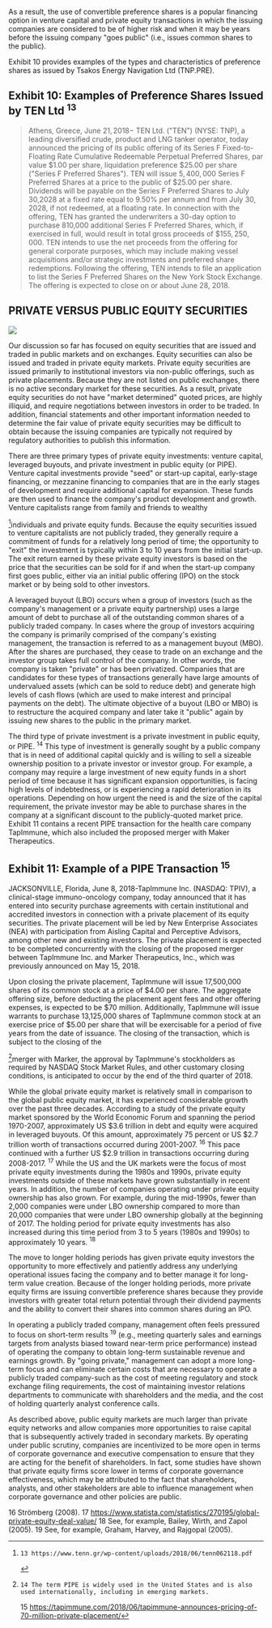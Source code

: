 As a result, the use of convertible preference shares is a popular financing option in venture capital and private equity transactions in which the issuing companies are considered to be of higher risk and when it may be years before the issuing company "goes public" (i.e., issues common shares to the public).

Exhibit 10 provides examples of the types and characteristics of preference shares as issued by Tsakos Energy Navigation Ltd (TNP.PRE).

## Exhibit 10: Examples of Preference Shares Issued by TEN Ltd ${ }^{13}$

> Athens, Greece, June $21,2018-$ TEN Ltd. ("TEN") (NYSE: TNP), a leading diversified crude, product and LNG tanker operator, today announced the pricing of its public offering of its Series F Fixed-to-Floating Rate Cumulative Redeemable Perpetual Preferred Shares, par value $\$ 1.00$ per share, liquidation preference $\$ 25.00$ per share ("Series F Preferred Shares"). TEN will issue $5,400,000$ Series F Preferred Shares at a price to the public of $\$ 25.00$ per share. Dividends will be payable on the Series F Preferred Shares to July 30,2028 at a fixed rate equal to $9.50 \%$ per annum and from July 30, 2028, if not redeemed, at a floating rate. In connection with the offering, TEN has granted the underwriters a 30-day option to purchase 810,000 additional Series F Preferred Shares, which, if exercised in full, would result in total gross proceeds of $\$ 155,250,000$. TEN intends to use the net proceeds from the offering for general corporate purposes, which may include making vessel acquisitions and/or strategic investments and preferred share redemptions. Following the offering, TEN intends to file an application to list the Series F Preferred Shares on the New York Stock Exchange. The offering is expected to close on or about June 28, 2018.

## PRIVATE VERSUS PUBLIC EQUITY SECURITIES

![](https://cdn.mathpix.com/cropped/2025_06_02_5991158cb21faf55cc94g-1.jpg?height=90&width=990&top_left_y=1630&top_left_x=665)

Our discussion so far has focused on equity securities that are issued and traded in public markets and on exchanges. Equity securities can also be issued and traded in private equity markets. Private equity securities are issued primarily to institutional investors via non-public offerings, such as private placements. Because they are not listed on public exchanges, there is no active secondary market for these securities. As a result, private equity securities do not have "market determined" quoted prices, are highly illiquid, and require negotiations between investors in order to be traded. In addition, financial statements and other important information needed to determine the fair value of private equity securities may be difficult to obtain because the issuing companies are typically not required by regulatory authorities to publish this information.

There are three primary types of private equity investments: venture capital, leveraged buyouts, and private investment in public equity (or PIPE). Venture capital investments provide "seed" or start-up capital, early-stage financing, or mezzanine financing to companies that are in the early stages of development and require additional capital for expansion. These funds are then used to finance the company's product development and growth. Venture capitalists range from family and friends to wealthy

[^0]individuals and private equity funds. Because the equity securities issued to venture capitalists are not publicly traded, they generally require a commitment of funds for a relatively long period of time; the opportunity to "exit" the investment is typically within 3 to 10 years from the initial start-up. The exit return earned by these private equity investors is based on the price that the securities can be sold for if and when the start-up company first goes public, either via an initial public offering (IPO) on the stock market or by being sold to other investors.

A leveraged buyout (LBO) occurs when a group of investors (such as the company's management or a private equity partnership) uses a large amount of debt to purchase all of the outstanding common shares of a publicly traded company. In cases where the group of investors acquiring the company is primarily comprised of the company's existing management, the transaction is referred to as a management buyout (MBO). After the shares are purchased, they cease to trade on an exchange and the investor group takes full control of the company. In other words, the company is taken "private" or has been privatized. Companies that are candidates for these types of transactions generally have large amounts of undervalued assets (which can be sold to reduce debt) and generate high levels of cash flows (which are used to make interest and principal payments on the debt). The ultimate objective of a buyout (LBO or MBO) is to restructure the acquired company and later take it "public" again by issuing new shares to the public in the primary market.

The third type of private investment is a private investment in public equity, or PIPE. ${ }^{14}$ This type of investment is generally sought by a public company that is in need of additional capital quickly and is willing to sell a sizeable ownership position to a private investor or investor group. For example, a company may require a large investment of new equity funds in a short period of time because it has significant expansion opportunities, is facing high levels of indebtedness, or is experiencing a rapid deterioration in its operations. Depending on how urgent the need is and the size of the capital requirement, the private investor may be able to purchase shares in the company at a significant discount to the publicly-quoted market price. Exhibit 11 contains a recent PIPE transaction for the health care company TapImmune, which also included the proposed merger with Maker Therapeutics.

## Exhibit 11: Example of a PIPE Transaction ${ }^{15}$

JACKSONVILLE, Florida, June 8, 2018-TapImmune Inc. (NASDAQ: TPIV), a clinical-stage immuno-oncology company, today announced that it has entered into security purchase agreements with certain institutional and accredited investors in connection with a private placement of its equity securities. The private placement will be led by New Enterprise Associates (NEA) with participation from Aisling Capital and Perceptive Advisors, among other new and existing investors. The private placement is expected to be completed concurrently with the closing of the proposed merger between TapImmune Inc. and Marker Therapeutics, Inc., which was previously announced on May 15, 2018.

Upon closing the private placement, TapImmune will issue 17,500,000 shares of its common stock at a price of $\$ 4.00$ per share. The aggregate offering size, before deducting the placement agent fees and other offering expenses, is expected to be $\$ 70$ million. Additionally, TapImmune will issue warrants to purchase 13,125,000 shares of TapImmune common stock at an exercise price of $\$ 5.00$ per share that will be exercisable for a period of five years from the date of issuance. The closing of the transaction, which is subject to the closing of the

[^1]merger with Marker, the approval by TapImmune's stockholders as required by NASDAQ Stock Market Rules, and other customary closing conditions, is anticipated to occur by the end of the third quarter of 2018.

While the global private equity market is relatively small in comparison to the global public equity market, it has experienced considerable growth over the past three decades. According to a study of the private equity market sponsored by the World Economic Forum and spanning the period 1970-2007, approximately US $\$ 3.6$ trillion in debt and equity were acquired in leveraged buyouts. Of this amount, approximately 75 percent or US $\$ 2.7$ trillion worth of transactions occurred during 2001-2007. ${ }^{16}$ This pace continued with a further US $\$ 2.9$ trillion in transactions occurring during 2008-2017. ${ }^{17}$ While the US and the UK markets were the focus of most private equity investments during the 1980s and 1990s, private equity investments outside of these markets have grown substantially in recent years. In addition, the number of companies operating under private equity ownership has also grown. For example, during the mid-1990s, fewer than 2,000 companies were under LBO ownership compared to more than 20,000 companies that were under LBO ownership globally at the beginning of 2017. The holding period for private equity investments has also increased during this time period from 3 to 5 years (1980s and 1990s) to approximately 10 years. ${ }^{18}$

The move to longer holding periods has given private equity investors the opportunity to more effectively and patiently address any underlying operational issues facing the company and to better manage it for long-term value creation. Because of the longer holding periods, more private equity firms are issuing convertible preference shares because they provide investors with greater total return potential through their dividend payments and the ability to convert their shares into common shares during an IPO.

In operating a publicly traded company, management often feels pressured to focus on short-term results ${ }^{19}$ (e.g., meeting quarterly sales and earnings targets from analysts biased toward near-term price performance) instead of operating the company to obtain long-term sustainable revenue and earnings growth. By "going private," management can adopt a more long-term focus and can eliminate certain costs that are necessary to operate a publicly traded company-such as the cost of meeting regulatory and stock exchange filing requirements, the cost of maintaining investor relations departments to communicate with shareholders and the media, and the cost of holding quarterly analyst conference calls.

As described above, public equity markets are much larger than private equity networks and allow companies more opportunities to raise capital that is subsequently actively traded in secondary markets. By operating under public scrutiny, companies are incentivized to be more open in terms of corporate governance and executive compensation to ensure that they are acting for the benefit of shareholders. In fact, some studies have shown that private equity firms score lower in terms of corporate governance effectiveness, which may be attributed to the fact that shareholders, analysts, and other stakeholders are able to influence management when corporate governance and other policies are public.

16 Strömberg (2008).
17 https://www.statista.com/statistics/270195/global-private-equity-deal-value/
18 See, for example, Bailey, Wirth, and Zapol (2005).
19 See, for example, Graham, Harvey, and Rajgopal (2005).


[^0]:    13 https://www.tenn.gr/wp-content/uploads/2018/06/tenn062118.pdf

[^1]:    14 The term PIPE is widely used in the United States and is also used internationally, including in emerging markets.
    15 https://tapimmune.com/2018/06/tapimmune-announces-pricing-of-70-million-private-placement/

